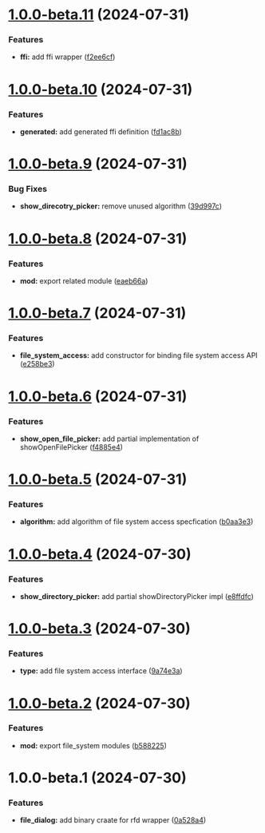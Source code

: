 # [1.0.0-beta.11](https://github.com/TomokiMiyauci/file-system-access/compare/1.0.0-beta.10...1.0.0-beta.11) (2024-07-31)


### Features

* **ffi:** add ffi wrapper ([f2ee6cf](https://github.com/TomokiMiyauci/file-system-access/commit/f2ee6cfde5f2f34c163934bb2344e25a5e4c2d87))

# [1.0.0-beta.10](https://github.com/TomokiMiyauci/file-system-access/compare/1.0.0-beta.9...1.0.0-beta.10) (2024-07-31)


### Features

* **generated:** add generated ffi definition ([fd1ac8b](https://github.com/TomokiMiyauci/file-system-access/commit/fd1ac8bd0f51bff8d13871547362cf59e0e547b5))

# [1.0.0-beta.9](https://github.com/TomokiMiyauci/file-system-access/compare/1.0.0-beta.8...1.0.0-beta.9) (2024-07-31)


### Bug Fixes

* **show_direcotry_picker:** remove unused algorithm ([39d997c](https://github.com/TomokiMiyauci/file-system-access/commit/39d997c62c40764333069a080d4531cf42423094))

# [1.0.0-beta.8](https://github.com/TomokiMiyauci/file-system-access/compare/1.0.0-beta.7...1.0.0-beta.8) (2024-07-31)


### Features

* **mod:** export related module ([eaeb66a](https://github.com/TomokiMiyauci/file-system-access/commit/eaeb66a695393fe3a984af57524695ad21efc644))

# [1.0.0-beta.7](https://github.com/TomokiMiyauci/file-system-access/compare/1.0.0-beta.6...1.0.0-beta.7) (2024-07-31)


### Features

* **file_system_access:** add constructor for binding file system access API ([e258be3](https://github.com/TomokiMiyauci/file-system-access/commit/e258be3598b699d5c33099784ba95f65f7097666))

# [1.0.0-beta.6](https://github.com/TomokiMiyauci/file-system-access/compare/1.0.0-beta.5...1.0.0-beta.6) (2024-07-31)


### Features

* **show_open_file_picker:** add partial implementation of showOpenFilePicker ([f4885e4](https://github.com/TomokiMiyauci/file-system-access/commit/f4885e41a27d70c68e9e8cad6266efc8e5ad5ab3))

# [1.0.0-beta.5](https://github.com/TomokiMiyauci/file-system-access/compare/1.0.0-beta.4...1.0.0-beta.5) (2024-07-31)


### Features

* **algorithm:** add algorithm of file system access specfication ([b0aa3e3](https://github.com/TomokiMiyauci/file-system-access/commit/b0aa3e37ef6a5f2f912a867b2e4abddb784c0397))

# [1.0.0-beta.4](https://github.com/TomokiMiyauci/file-system-access/compare/1.0.0-beta.3...1.0.0-beta.4) (2024-07-30)


### Features

* **show_directory_picker:** add partial showDirectoryPicker impl ([e8ffdfc](https://github.com/TomokiMiyauci/file-system-access/commit/e8ffdfca6b31fba61a48cf7cc581ae3bd948435b))

# [1.0.0-beta.3](https://github.com/TomokiMiyauci/file-system-access/compare/1.0.0-beta.2...1.0.0-beta.3) (2024-07-30)


### Features

* **type:** add file system access interface ([9a74e3a](https://github.com/TomokiMiyauci/file-system-access/commit/9a74e3a277599852b0c3a384fc44632e9b0d6da5))

# [1.0.0-beta.2](https://github.com/TomokiMiyauci/file-system-access/compare/1.0.0-beta.1...1.0.0-beta.2) (2024-07-30)


### Features

* **mod:** export file_system modules ([b588225](https://github.com/TomokiMiyauci/file-system-access/commit/b58822543a089cb7a3ec578906f01317f0c0999e))

# 1.0.0-beta.1 (2024-07-30)


### Features

* **file_dialog:** add binary craate for rfd wrapper ([0a528a4](https://github.com/TomokiMiyauci/file-system-access/commit/0a528a45764912cb683da582042323b01cf2a2ee))
